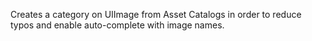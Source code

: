 Creates a category on UIImage from Asset Catalogs in order to reduce typos and enable auto-complete with image names.
